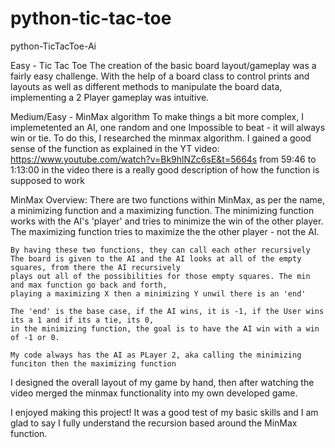 # python-tic-tac-toe
python-TicTacToe-Ai

Easy - Tic Tac Toe
  The creation of the basic board layout/gameplay was a fairly easy challenge. With the help of a board class to control prints and layouts as
  well as different methods to manipulate the board data, implementing a 2 Player gameplay was intuitive.

Medium/Easy - MinMax algorithm
  To make things a bit more complex, I implemetented an AI, one random and one Impossible to beat - it will always win or tie. To do this, I 
  researched the minmax algorithm. I gained a good sense of the function as explained in the YT video:
  https://www.youtube.com/watch?v=Bk9hlNZc6sE&t=5664s
  from 59:46 to 1:13:00 in the video there is a really good description of how the function is supposed to work

  MinMax Overview:
    There are two functions within MinMax, as per the name, a minimizing function and a maximizing function. 
    The minimizing function works with the AI's 'player' and tries to minimize the win of the other player.
    The maximizing function tries to maximize the the other player - not the AI. 
    
    By having these two functions, they can call each other recursively
    The board is given to the AI and the AI looks at all of the empty squares, from there the AI recursively 
    plays out all of the possibilities for those empty squares. The min and max function go back and forth, 
    playing a maximizing X then a minimizing Y unwil there is an 'end'

    The 'end' is the base case, if the AI wins, it is -1, if the User wins its a 1 and if its a tie, its 0,
    in the minimizing function, the goal is to have the AI win with a win of -1 or 0.

    My code always has the AI as PLayer 2, aka calling the minimizing funciton then the maximizing function
    

I designed the overall layout of my game by hand, then after watching the video merged the minmax functionality into my own developed game.


I enjoyed making this project! It was a good test of my basic skills and I am glad to say I fully understand the recursion based around the 
MinMax function.
